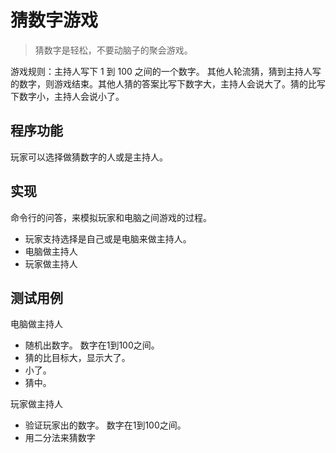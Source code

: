 # 猜数字游戏
> 猜数字是轻松，不要动脑子的聚会游戏。

游戏规则：主持人写下 1 到 100 之间的一个数字。 其他人轮流猜，猜到主持人写的数字，则游戏结束。其他人猜的答案比写下数字大，主持人会说大了。猜的比写下数字小，主持人会说小了。

## 程序功能
玩家可以选择做猜数字的人或是主持人。

## 实现
命令行的问答，来模拟玩家和电脑之间游戏的过程。
* 玩家支持选择是自己或是电脑来做主持人。
* 电脑做主持人
* 玩家做主持人

## 测试用例
电脑做主持人
* 随机出数字。  数字在1到100之间。
* 猜的比目标大，显示大了。
* 小了。
* 猜中。

玩家做主持人
* 验证玩家出的数字。 数字在1到100之间。
* 用二分法来猜数字